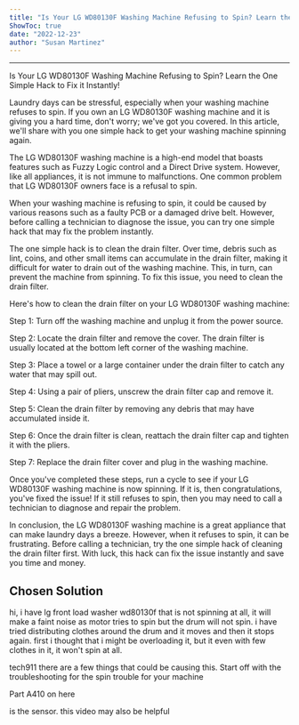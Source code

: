 ```yaml
---
title: "Is Your LG WD80130F Washing Machine Refusing to Spin? Learn the One Simple Hack to Fix it Instantly!"
ShowToc: true 
date: "2022-12-23"
author: "Susan Martinez"
---
```

*****
Is Your LG WD80130F Washing Machine Refusing to Spin? Learn the One Simple Hack to Fix it Instantly!

Laundry days can be stressful, especially when your washing machine refuses to spin. If you own an LG WD80130F washing machine and it is giving you a hard time, don't worry; we've got you covered. In this article, we'll share with you one simple hack to get your washing machine spinning again.

The LG WD80130F washing machine is a high-end model that boasts features such as Fuzzy Logic control and a Direct Drive system. However, like all appliances, it is not immune to malfunctions. One common problem that LG WD80130F owners face is a refusal to spin.

When your washing machine is refusing to spin, it could be caused by various reasons such as a faulty PCB or a damaged drive belt. However, before calling a technician to diagnose the issue, you can try one simple hack that may fix the problem instantly.

The one simple hack is to clean the drain filter. Over time, debris such as lint, coins, and other small items can accumulate in the drain filter, making it difficult for water to drain out of the washing machine. This, in turn, can prevent the machine from spinning. To fix this issue, you need to clean the drain filter.

Here's how to clean the drain filter on your LG WD80130F washing machine:

Step 1: Turn off the washing machine and unplug it from the power source.

Step 2: Locate the drain filter and remove the cover. The drain filter is usually located at the bottom left corner of the washing machine.

Step 3: Place a towel or a large container under the drain filter to catch any water that may spill out.

Step 4: Using a pair of pliers, unscrew the drain filter cap and remove it.

Step 5: Clean the drain filter by removing any debris that may have accumulated inside it.

Step 6: Once the drain filter is clean, reattach the drain filter cap and tighten it with the pliers.

Step 7: Replace the drain filter cover and plug in the washing machine.

Once you've completed these steps, run a cycle to see if your LG WD80130F washing machine is now spinning. If it is, then congratulations, you've fixed the issue! If it still refuses to spin, then you may need to call a technician to diagnose and repair the problem.

In conclusion, the LG WD80130F washing machine is a great appliance that can make laundry days a breeze. However, when it refuses to spin, it can be frustrating. Before calling a technician, try the one simple hack of cleaning the drain filter first. With luck, this hack can fix the issue instantly and save you time and money.


## Chosen Solution
 hi, i have lg front load washer wd80130f  that is not spinning at all, it will make a faint noise as motor tries to spin but the drum will not spin. i have tried distributing clothes around the drum and it moves and then it stops again. first i thought that i might be overloading it, but it even with few clothes in it, it won't spin at all.

 tech911 there are a few things that could be causing this. Start off with the troubleshooting for the spin trouble for your machine

Part A410 on here

is the sensor. this video may also be helpful




